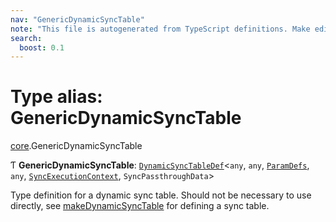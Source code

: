 ```yaml
---
nav: "GenericDynamicSyncTable"
note: "This file is autogenerated from TypeScript definitions. Make edits to the comments in the TypeScript file and then run `make docs` to regenerate this file."
search:
  boost: 0.1
---
```

# Type alias: GenericDynamicSyncTable

[core](../modules/core.md).GenericDynamicSyncTable

Ƭ **GenericDynamicSyncTable**: [`DynamicSyncTableDef`](../interfaces/core.DynamicSyncTableDef.md)<`any`, `any`, [`ParamDefs`](core.ParamDefs.md), `any`, [`SyncExecutionContext`](../interfaces/core.SyncExecutionContext.md), `SyncPassthroughData`\>

Type definition for a dynamic sync table.
Should not be necessary to use directly, see [makeDynamicSyncTable](../functions/core.makeDynamicSyncTable.md)
for defining a sync table.
